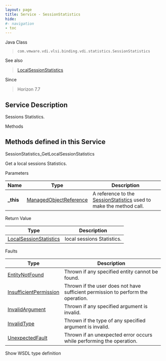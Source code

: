 ```yaml
---
layout: page
title: Service - SessionStatistics
hide:
#- navigation
- toc
---
```








Java Class
> `com.vmware.vdi.vlsi.binding.vdi.statistics.SessionStatistics`

See also
> [LocalSessionStatistics](vdi.statistics.SessionStatistics.LocalSessionStatistics.md)

Since
> Horizon 7.7





## Service Description

Sessions Statistics.

Methods

Methods defined in this Service
---
SessionStatistics_GetLocalSessionStatistics




Get a local sessions Statistics.

Parameters

Name| Type| Description
---|---|---
**_this**| [ManagedObjectReference](vmodl.ManagedObjectReference.md)|  A reference to the [SessionStatistics](vdi.statistics.SessionStatistics.md) used to make the method call.



Return Value

Type |  Description
---|---
[LocalSessionStatistics](vdi.statistics.SessionStatistics.LocalSessionStatistics.md)| local sessions Statistics.



Faults

Type |  Description
---|---
[EntityNotFound](vdi.fault.EntityNotFound.md)| Thrown if any specified entity cannot be found.
[InsufficientPermission](vdi.fault.InsufficientPermission.md)| Thrown if the user does not have sufficient permission to perform the operation.
[InvalidArgument](vdi.fault.InvalidArgument.md)| Thrown if any specified argument is invalid.
[InvalidType](vdi.fault.InvalidType.md)| Thrown if the type of any specified argument is invalid.
[UnexpectedFault](vdi.fault.UnexpectedFault.md)| Thrown if an unexpected error occurs while performing the operation.

Show WSDL type definition












 
